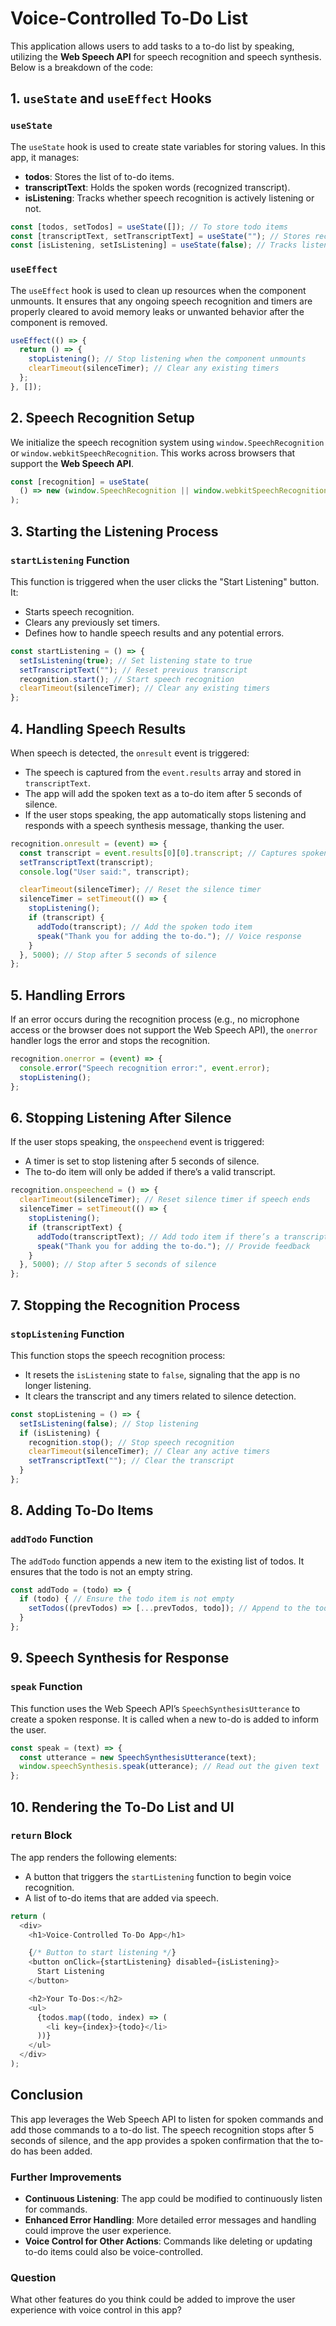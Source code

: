# Voice-Controlled To-Do List

This application allows users to add tasks to a to-do list by speaking, utilizing the **Web Speech API** for speech recognition and speech synthesis. Below is a breakdown of the code:

## 1. `useState` and `useEffect` Hooks

### `useState`
The `useState` hook is used to create state variables for storing values. In this app, it manages:

- **todos**: Stores the list of to-do items.
- **transcriptText**: Holds the spoken words (recognized transcript).
- **isListening**: Tracks whether speech recognition is actively listening or not.

```javascript
const [todos, setTodos] = useState([]); // To store todo items
const [transcriptText, setTranscriptText] = useState(""); // Stores recognized speech
const [isListening, setIsListening] = useState(false); // Tracks listening status
```

### `useEffect`
The `useEffect` hook is used to clean up resources when the component unmounts. It ensures that any ongoing speech recognition and timers are properly cleared to avoid memory leaks or unwanted behavior after the component is removed.

```javascript
useEffect(() => {
  return () => {
    stopListening(); // Stop listening when the component unmounts
    clearTimeout(silenceTimer); // Clear any existing timers
  };
}, []);
```
## 2. Speech Recognition Setup
We initialize the speech recognition system using `window.SpeechRecognition` or `window.webkitSpeechRecognition`. This works across browsers that support the **Web Speech API**.

```javascript
const [recognition] = useState(
  () => new (window.SpeechRecognition || window.webkitSpeechRecognition)()
);

```
## 3. Starting the Listening Process

### `startListening` Function
This function is triggered when the user clicks the "Start Listening" button. It:

- Starts speech recognition.
- Clears any previously set timers.
- Defines how to handle speech results and any potential errors.

```javascript
const startListening = () => {
  setIsListening(true); // Set listening state to true
  setTranscriptText(""); // Reset previous transcript
  recognition.start(); // Start speech recognition
  clearTimeout(silenceTimer); // Clear any existing timers
};
```
## 4. Handling Speech Results

When speech is detected, the `onresult` event is triggered:

- The speech is captured from the `event.results` array and stored in `transcriptText`.
- The app will add the spoken text as a to-do item after 5 seconds of silence.
- If the user stops speaking, the app automatically stops listening and responds with a speech synthesis message, thanking the user.

```javascript
recognition.onresult = (event) => {
  const transcript = event.results[0][0].transcript; // Captures spoken words
  setTranscriptText(transcript);
  console.log("User said:", transcript);

  clearTimeout(silenceTimer); // Reset the silence timer
  silenceTimer = setTimeout(() => {
    stopListening();
    if (transcript) {
      addTodo(transcript); // Add the spoken todo item
      speak("Thank you for adding the to-do."); // Voice response
    }
  }, 5000); // Stop after 5 seconds of silence
};
```
## 5. Handling Errors

If an error occurs during the recognition process (e.g., no microphone access or the browser does not support the Web Speech API), the `onerror` handler logs the error and stops the recognition.

```javascript
recognition.onerror = (event) => {
  console.error("Speech recognition error:", event.error);
  stopListening();
};
```
## 6. Stopping Listening After Silence

If the user stops speaking, the `onspeechend` event is triggered:

- A timer is set to stop listening after 5 seconds of silence.
- The to-do item will only be added if there’s a valid transcript.

```javascript
recognition.onspeechend = () => {
  clearTimeout(silenceTimer); // Reset silence timer if speech ends
  silenceTimer = setTimeout(() => {
    stopListening();
    if (transcriptText) {
      addTodo(transcriptText); // Add todo item if there’s a transcript
      speak("Thank you for adding the to-do."); // Provide feedback
    }
  }, 5000); // Stop after 5 seconds of silence
};
```
## 7. Stopping the Recognition Process

### `stopListening` Function

This function stops the speech recognition process:

- It resets the `isListening` state to `false`, signaling that the app is no longer listening.
- It clears the transcript and any timers related to silence detection.

```javascript
const stopListening = () => {
  setIsListening(false); // Stop listening
  if (isListening) {
    recognition.stop(); // Stop speech recognition
    clearTimeout(silenceTimer); // Clear any active timers
    setTranscriptText(""); // Clear the transcript
  }
};
```
## 8. Adding To-Do Items

### `addTodo` Function

The `addTodo` function appends a new item to the existing list of todos. It ensures that the todo is not an empty string.

```javascript
const addTodo = (todo) => {
  if (todo) { // Ensure the todo item is not empty
    setTodos((prevTodos) => [...prevTodos, todo]); // Append to the todo list
  }
};
```
## 9. Speech Synthesis for Response

### `speak` Function

This function uses the Web Speech API’s `SpeechSynthesisUtterance` to create a spoken response. It is called when a new to-do is added to inform the user.

```javascript
const speak = (text) => {
  const utterance = new SpeechSynthesisUtterance(text);
  window.speechSynthesis.speak(utterance); // Read out the given text
};
```
## 10. Rendering the To-Do List and UI

### `return` Block

The app renders the following elements:

- A button that triggers the `startListening` function to begin voice recognition.
- A list of to-do items that are added via speech.

```javascript
return (
  <div>
    <h1>Voice-Controlled To-Do App</h1>

    {/* Button to start listening */}
    <button onClick={startListening} disabled={isListening}>
      Start Listening
    </button>

    <h2>Your To-Dos:</h2>
    <ul>
      {todos.map((todo, index) => (
        <li key={index}>{todo}</li>
      ))}
    </ul>
  </div>
);
```
## Conclusion

This app leverages the Web Speech API to listen for spoken commands and add those commands to a to-do list. The speech recognition stops after 5 seconds of silence, and the app provides a spoken confirmation that the to-do has been added.

### Further Improvements

- **Continuous Listening**: The app could be modified to continuously listen for commands.
- **Enhanced Error Handling**: More detailed error messages and handling could improve the user experience.
- **Voice Control for Other Actions**: Commands like deleting or updating to-do items could also be voice-controlled.

### Question

What other features do you think could be added to improve the user experience with voice control in this app?






